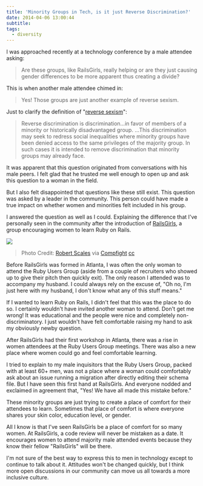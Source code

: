 ```yaml
---
title: 'Minority Groups in Tech, is it just Reverse Discrimination?'
date: 2014-04-06 13:00:44
subtitle:
tags:
  - diversity
---
```



I was approached recently at a technology conference by a male attendee asking:

> Are these groups, like RailsGirls, really helping or are they just causing gender differences to be more apparent thus creating a divide?

This is when another male attendee chimed in:

> Yes! Those groups are just another example of reverse sexism.

Just to clarify the definition of "[reverse sexism](https://en.wikipedia.org/wiki/Reverse_discrimination)":

> Reverse discrimination is discrimination...in favor of members of a minority or historically disadvantaged group. ...This discrimination may seek to redress social inequalities where minority groups have been denied access to the same privileges of the majority group. In such cases it is intended to remove discrimination that minority groups may already face.

It was apparent that this question originated from conversations with his male peers. I felt glad that he trusted me well enough to open up and ask this question to a woman in the field.

But I also felt disappointed that questions like these still exist. This question was asked by a leader in the community. This person could have made a true impact on whether women and minorities felt included in his group.

I answered the question as well as I could. Explaining the difference that I've personally seen in the community after the introduction of [RailsGirls](http://railsgirls.com/), a group encouraging women to learn Ruby on Rails.

![](Men-and-women-need-to-talk-in-tech.jpg)
> Photo Credit: [Robert Scales](http://www.flickr.com/photos/41818779@N00/98309338/) via [Compfight](http://compfight.com/) [cc](https://creativecommons.org/licenses/by-nc-sa/2.0/)

Before RailsGirls was formed in Atlanta, I was often the only woman to attend the Ruby Users Group (aside from a couple of recruiters who showed up to give their pitch then quickly exit). The only reason I attended was to accompany my husband. I could always rely on the excuse of, "Oh no, I'm just here with my husband, I don't know what any of this stuff means."

If I wanted to learn Ruby on Rails, I didn't feel that this was the place to do so. I certainly wouldn't have invited another woman to attend. Don't get me wrong! It was educational and the people were nice and completely non-discriminatory. I just wouldn't have felt comfortable raising my hand to ask my obviously newby question.

After RailsGirls had their first workshop in Atlanta, there was a rise in women attendees at the Ruby Users Group meetings. There was also a new place where women could go and feel comfortable learning.

I tried to explain to my male inquisitors that the Ruby Users Group, packed with at least 60+ men, was not a place where a woman could comfortably ask about an issue running a migration after directly editing their schema file. But I have seen this first hand at RailsGirls. And everyone nodded and exclaimed in agreement that, "Yes! We have all made this mistake before."

These minority groups are just trying to create a place of comfort for their attendees to learn. Sometimes that place of comfort is where everyone shares your skin color, education level, or gender.

All I know is that I've seen RailsGirls be a place of comfort for so many women. At RailsGirls, a code review will never be mistaken as a date. It encourages women to attend majority male attended events because they know their fellow "RailsGirls" will be there.

I'm not sure of the best way to express this to men in technology except to continue to talk about it. Attitudes won't be changed quickly, but I think more open discussions in our community can move us all towards a more inclusive culture.
